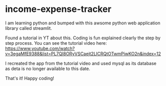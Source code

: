 # income-expense-tracker

I am learning python and bumped with this awsome python web application library called streamlit. 

Found a tutorial in YT about this. Coding is fun explained clearly the step by step process. You can see the tutorial video here: https://www.youtube.com/watch?v=3egaMfE9388&list=PL7QI8ORyVSCaejt2LICRQtOTwmPiwKO2n&index=12 


I recreated the app from the tutorial video and used mysql as its database as deta is no longer available to this date. 

That's it! Happy coding!